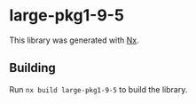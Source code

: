 # large-pkg1-9-5

This library was generated with [Nx](https://nx.dev).

## Building

Run `nx build large-pkg1-9-5` to build the library.
